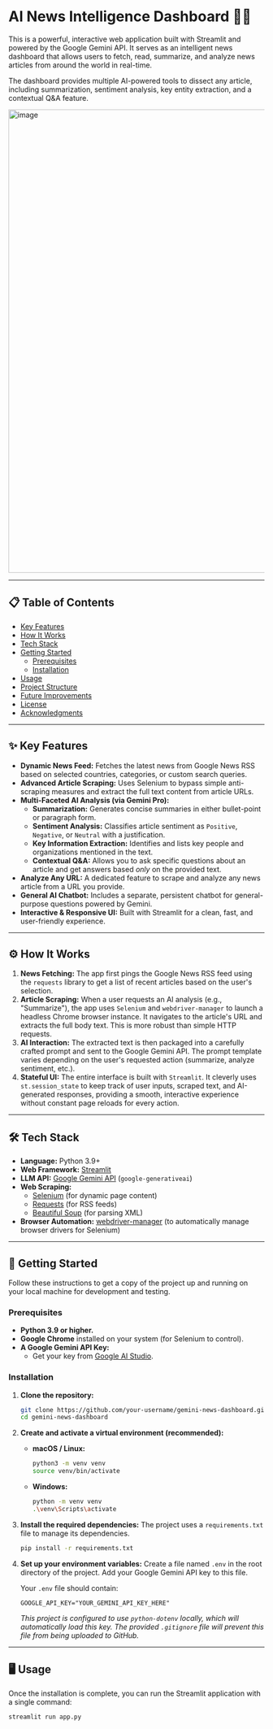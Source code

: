 # AI News Intelligence Dashboard 📰✨

This is a powerful, interactive web application built with Streamlit and powered by the Google Gemini API. It serves as an intelligent news dashboard that allows users to fetch, read, summarize, and analyze news articles from around the world in real-time.

The dashboard provides multiple AI-powered tools to dissect any article, including summarization, sentiment analysis, key entity extraction, and a contextual Q&A feature.


<img width="1919" height="912" alt="image" src="https://github.com/user-attachments/assets/d8981c75-5c3a-497d-9ab3-cd2e077c2e76" />


---

## 📋 Table of Contents

- [Key Features](#-key-features)
- [How It Works](#-how-it-works)
- [Tech Stack](#-tech-stack)
- [Getting Started](#-getting-started)
  - [Prerequisites](#prerequisites)
  - [Installation](#installation)
- [Usage](#-usage)
- [Project Structure](#-project-structure)
- [Future Improvements](#-future-improvements)
- [License](#-license)
- [Acknowledgments](#-acknowledgments)

---

## ✨ Key Features

-   **Dynamic News Feed:** Fetches the latest news from Google News RSS based on selected countries, categories, or custom search queries.
-   **Advanced Article Scraping:** Uses Selenium to bypass simple anti-scraping measures and extract the full text content from article URLs.
-   **Multi-Faceted AI Analysis (via Gemini Pro):**
    -   **Summarization:** Generates concise summaries in either bullet-point or paragraph form.
    -   **Sentiment Analysis:** Classifies article sentiment as `Positive`, `Negative`, or `Neutral` with a justification.
    -   **Key Information Extraction:** Identifies and lists key people and organizations mentioned in the text.
    -   **Contextual Q&A:** Allows you to ask specific questions about an article and get answers based *only* on the provided text.
-   **Analyze Any URL:** A dedicated feature to scrape and analyze any news article from a URL you provide.
-   **General AI Chatbot:** Includes a separate, persistent chatbot for general-purpose questions powered by Gemini.
-   **Interactive & Responsive UI:** Built with Streamlit for a clean, fast, and user-friendly experience.

---

## ⚙️ How It Works

1.  **News Fetching:** The app first pings the Google News RSS feed using the `requests` library to get a list of recent articles based on the user's selection.
2.  **Article Scraping:** When a user requests an AI analysis (e.g., "Summarize"), the app uses `Selenium` and `webdriver-manager` to launch a headless Chrome browser instance. It navigates to the article's URL and extracts the full body text. This is more robust than simple HTTP requests.
3.  **AI Interaction:** The extracted text is then packaged into a carefully crafted prompt and sent to the Google Gemini API. The prompt template varies depending on the user's requested action (summarize, analyze sentiment, etc.).
4.  **Stateful UI:** The entire interface is built with `Streamlit`. It cleverly uses `st.session_state` to keep track of user inputs, scraped text, and AI-generated responses, providing a smooth, interactive experience without constant page reloads for every action.

---

## 🛠️ Tech Stack

-   **Language:** Python 3.9+
-   **Web Framework:** [Streamlit](https://streamlit.io/)
-   **LLM API:** [Google Gemini API](https://ai.google.dev/) (`google-generativeai`)
-   **Web Scraping:**
    -   [Selenium](https://www.selenium.dev/) (for dynamic page content)
    -   [Requests](https://requests.readthedocs.io/en/latest/) (for RSS feeds)
    -   [Beautiful Soup](https://www.crummy.com/software/BeautifulSoup/) (for parsing XML)
-   **Browser Automation:** [webdriver-manager](https://github.com/SergeyPirogov/webdriver_manager) (to automatically manage browser drivers for Selenium)

---

## 🚀 Getting Started

Follow these instructions to get a copy of the project up and running on your local machine for development and testing.

### Prerequisites

-   **Python 3.9 or higher.**
-   **Google Chrome** installed on your system (for Selenium to control).
-   **A Google Gemini API Key:**
    -   Get your key from [Google AI Studio](https://ai.google.dev/).

### Installation

1.  **Clone the repository:**
    ```sh
    git clone https://github.com/your-username/gemini-news-dashboard.git
    cd gemini-news-dashboard
    ```

2.  **Create and activate a virtual environment (recommended):**
    -   **macOS / Linux:**
        ```sh
        python3 -m venv venv
        source venv/bin/activate
        ```
    -   **Windows:**
        ```sh
        python -m venv venv
        .\venv\Scripts\activate
        ```

3.  **Install the required dependencies:**
    The project uses a `requirements.txt` file to manage its dependencies.
    ```sh
    pip install -r requirements.txt
    ```

4.  **Set up your environment variables:**
    Create a file named `.env` in the root directory of the project. Add your Google Gemini API key to this file.

    Your `.env` file should contain:
    ```
    GOOGLE_API_KEY="YOUR_GEMINI_API_KEY_HERE"
    ```
    *This project is configured to use `python-dotenv` locally, which will automatically load this key. The provided `.gitignore` file will prevent this file from being uploaded to GitHub.*

---

## 🖥️ Usage

Once the installation is complete, you can run the Streamlit application with a single command:

```sh
streamlit run app.py
